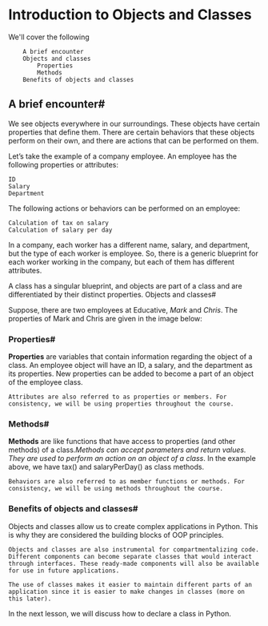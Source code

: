 # Introduction to Objects and Classes

We'll cover the following

        A brief encounter
        Objects and classes
            Properties
            Methods
        Benefits of objects and classes

## A brief encounter#

We see objects everywhere in our surroundings. These objects have certain properties that define them. There are certain behaviors that these objects perform on their own, and there are actions that can be performed on them.

Let’s take the example of a company employee. An employee has the following properties or attributes:

    ID
    Salary
    Department

The following actions or behaviors can be performed on an employee:

    Calculation of tax on salary
    Calculation of salary per day

In a company, each worker has a different name, salary, and department, but the type of each worker is employee. So, there is a generic blueprint for each worker working in the company, but each of them has different attributes.

A class has a singular blueprint, and objects are part of a class and are differentiated by their distinct properties.
Objects and classes#

Suppose, there are two employees at Educative, *Mark* and *Chris*. The properties of Mark and Chris are given in the image below:

### Properties#

**Properties** are variables that contain information regarding the object of a class. An employee object will have an ID, a salary, and the department as its properties. New properties can be added to become a part of an object of the employee class.

    Attributes are also referred to as properties or members. For consistency, we will be using properties throughout the course.

### Methods#

**Methods** are like functions that have access to properties (and other methods) of a class.*Methods can accept parameters and return values. They are used to perform an action on an object of a class*. In the example above, we have tax() and salaryPerDay() as class methods.

    Behaviors are also referred to as member functions or methods. For consistency, we will be using methods throughout the course.

### Benefits of objects and classes#

Objects and classes allow us to create complex applications in Python. This is why they are considered the building blocks of OOP principles.

    Objects and classes are also instrumental for compartmentalizing code. Different components can become separate classes that would interact through interfaces. These ready-made components will also be available for use in future applications.

    The use of classes makes it easier to maintain different parts of an application since it is easier to make changes in classes (more on this later).

In the next lesson, we will discuss how to declare a class in Python.
